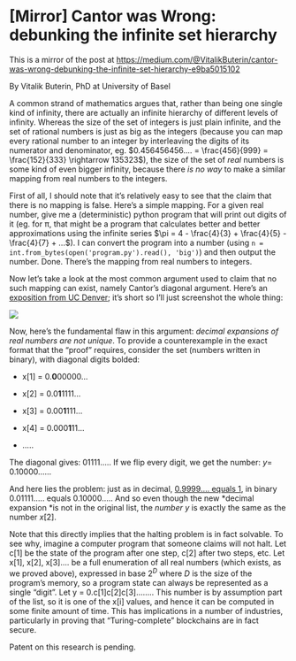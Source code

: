 [category]: <> (General)
[date]: <> (2019/04/01)
[title]: <> ([Mirror] Cantor was Wrong: debunking the infinite set hierarchy)
[pandoc]: <> (--mathjax)

# [Mirror] Cantor was Wrong: debunking the infinite set hierarchy
This is a mirror of the post at https://medium.com/@VitalikButerin/cantor-was-wrong-debunking-the-infinite-set-hierarchy-e9ba5015102

By Vitalik Buterin, PhD at University of Basel

A common strand of mathematics argues that, rather than being one single kind of infinity, there are actually an infinite hierarchy of different levels of infinity. Whereas the size of the set of integers is just plain infinite, and the set of rational numbers is just as big as the integers (because you can map every rational number to an integer by interleaving the digits of its numerator and denominator, eg. $0.456456456…. = \frac{456}{999} = \frac{152}{333} \rightarrow 135323$), the size of the set of *real* numbers is some kind of even bigger infinity, because there *is no way* to make a similar mapping from real numbers to the integers.

First of all, I should note that it’s relatively easy to see that the claim that there is no mapping is false. Here’s a simple mapping. For a given real number, give me a (deterministic) python program that will print out digits of it (eg. for π, that might be a program that calculates better and better approximations using the infinite series $\pi = 4 - \frac{4}{3} + \frac{4}{5} - \frac{4}{7} + ...$). I can convert the program into a number (using `n = int.from_bytes(open('program.py').read(), 'big')`) and then output the number. Done. There’s the mapping from real numbers to integers.

Now let’s take a look at the most common argument used to claim that no such mapping can exist, namely Cantor’s diagonal argument. Here’s an [exposition from UC Denver](http://www.math.ucdenver.edu/~esulliva/Math3000/CantorDiag.pdf); it’s short so I’ll just screenshot the whole thing:

![](https://cdn-images-1.medium.com/max/2000/1*4ByVTuO_nU-lKZo7NHDBWA.png)

Now, here’s the fundamental flaw in this argument: *decimal expansions of real numbers are not unique*. To provide a counterexample in the exact format that the “proof” requires, consider the set (numbers written in binary), with diagonal digits bolded:

* x[1] = 0.**0**00000...

* x[2] = 0.0**1**1111...

* x[3] = 0.00**1**111...

* x[4] = 0.000**1**11...

* …..

The diagonal gives: 01111….. If we flip every digit, we get the number: $y =$ 0.10000……

And here lies the problem: just as in decimal, [0.9999…. equals 1](https://en.wikipedia.org/wiki/0.999...), in binary 0.01111….. equals 0.10000….. And so even though the new *decimal expansion *is not in the original list, the *number* $y$ is exactly the same as the number $x[2]$.

Note that this directly implies that the halting problem is in fact solvable. To see why, imagine a computer program that someone claims will not halt. Let c[1] be the state of the program after one step, c[2] after two steps, etc. Let x[1], x[2], x[3]…. be a full enumeration of all real numbers (which exists, as we proved above), expressed in base $2^D$ where $D$ is the size of the program’s memory, so a program state can always be represented as a single “digit”. Let y = 0.c[1]c[2]c[3]…….. This number is by assumption part of the list, so it is one of the x[i] values, and hence it can be computed in some finite amount of time. This has implications in a number of industries, particularly in proving that “Turing-complete” blockchains are in fact secure.

Patent on this research is pending.
